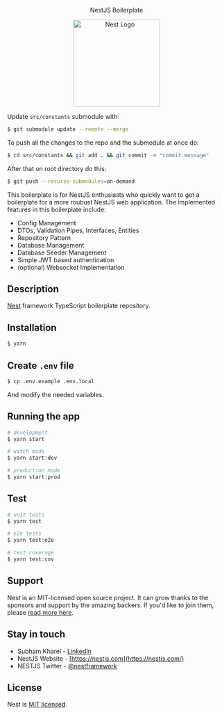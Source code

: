 <p align="center">NestJS Boilerplate</p>
<p align="center">
  <a href="http://nestjs.com/" target="_blank"><img src="https://nestjs.com/img/logo-small.svg" style="width:200px" alt="Nest Logo" />
  </a>
</p>

Update `src/constants` submodule with:

```bash
$ git submodule update --remote --merge
```

To push all the changes to the repo and the submodule at once do:

```bash
$ cd src/constants && git add . && git commit -m "commit message"
```

After that on root directory do this:

```bash
$ git push --recurse-submodules=on-demand
```

This boilerplate is for NestJS enthusiasts who quickly want to get a boilerplate for a more roubust NestJS web application. The implemented features in this boilerplate include:

<ul>
  <li>Config Management</li>
  <li>DTOs, Validation Pipes, Interfaces, Entities</li>
  <li>Repository Pattern</li>
  <li>Database Management</li>
  <li>Database Seeder Management</li>
  <li>Simple JWT based authentication</li>
  <li>(optional) Websocket Implementation</li>
</ul>
  <!--[![Backers on Open Collective](https://opencollective.com/nest/backers/badge.svg)](https://opencollective.com/nest#backer)
  [![Sponsors on Open Collective](https://opencollective.com/nest/sponsors/badge.svg)](https://opencollective.com/nest#sponsor)-->

## Description

[Nest](https://github.com/nestjs/nest) framework TypeScript boilerplate repository.

## Installation

```bash
$ yarn
```

## Create `.env` file

```bash
$ cp .env.example .env.local
```

And modify the needed variables.

## Running the app

```bash
# development
$ yarn start

# watch mode
$ yarn start:dev

# production mode
$ yarn start:prod
```

## Test

```bash
# unit tests
$ yarn test

# e2e tests
$ yarn test:e2e

# test coverage
$ yarn test:cov
```

## Support

Nest is an MIT-licensed open source project. It can grow thanks to the sponsors and support by the amazing backers. If you'd like to join them, please [read more here](https://docs.nestjs.com/support).

## Stay in touch

- Subham Kharel - [LinkedIn](https://www.linkedin.com/in/subham-kharel-58b8a5190/)
- NestJS Website - [https://nestjs.com](https://nestjs.com/)
- NESTJS Twitter - [@nestframework](https://twitter.com/nestframework)

## License

Nest is [MIT licensed](LICENSE).
